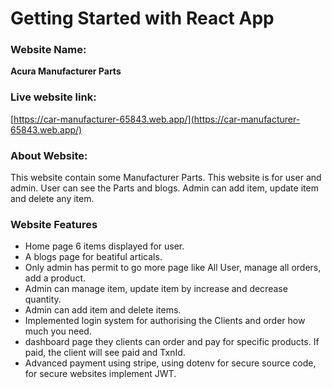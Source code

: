 # Getting Started with React App

### Website Name: 

**Acura Manufacturer Parts**

### Live website link: 

[https://car-manufacturer-65843.web.app/](https://car-manufacturer-65843.web.app/)

### About Website:

This website contain some Manufacturer Parts. This website is for user and admin. User can see the Parts and blogs. Admin can add item, update item and delete any item.

### Website Features

* Home page 6 items displayed for user.
* A blogs page for beatiful articals.
* Only admin has permit to go more page like All User, manage all orders, add a product.
* Admin can manage item, update item by increase and decrease quantity.
* Admin can add item and delete items. 
* Implemented login system for authorising the Clients and order how much you need.
* dashboard page they clients can order and pay for specific products. If paid, the client will see paid and TxnId.
* Advanced payment using stripe, using dotenv for secure source code, for secure websites implement JWT.
